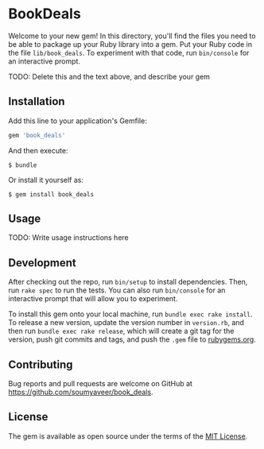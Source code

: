 # BookDeals

Welcome to your new gem! In this directory, you'll find the files you need to be able to package up your Ruby library into a gem. Put your Ruby code in the file `lib/book_deals`. To experiment with that code, run `bin/console` for an interactive prompt.

TODO: Delete this and the text above, and describe your gem

## Installation

Add this line to your application's Gemfile:

```ruby
gem 'book_deals'
```

And then execute:

    $ bundle

Or install it yourself as:

    $ gem install book_deals

## Usage

TODO: Write usage instructions here

## Development

After checking out the repo, run `bin/setup` to install dependencies. Then, run `rake spec` to run the tests. You can also run `bin/console` for an interactive prompt that will allow you to experiment.

To install this gem onto your local machine, run `bundle exec rake install`. To release a new version, update the version number in `version.rb`, and then run `bundle exec rake release`, which will create a git tag for the version, push git commits and tags, and push the `.gem` file to [rubygems.org](https://rubygems.org).

## Contributing

Bug reports and pull requests are welcome on GitHub at https://github.com/soumyaveer/book_deals.

## License

The gem is available as open source under the terms of the [MIT License](http://opensource.org/licenses/MIT).
